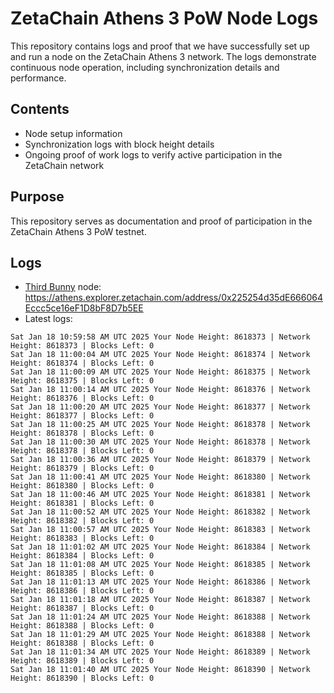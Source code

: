 # ZetaChain Athens 3 PoW Node Logs
This repository contains logs and proof that we have successfully set up and run a node on the ZetaChain Athens 3 network. The logs demonstrate continuous node operation, including synchronization details and performance.

## Contents
- Node setup information
- Synchronization logs with block height details
- Ongoing proof of work logs to verify active participation in the ZetaChain network

## Purpose
This repository serves as documentation and proof of participation in the ZetaChain Athens 3 PoW testnet.

## Logs

- [Third Bunny](https://thirdbunny.xyz/) node: https://athens.explorer.zetachain.com/address/0x225254d35dE666064Eccc5ce16eF1D8bF8D7b5EE
- Latest logs:
```
Sat Jan 18 10:59:58 AM UTC 2025 Your Node Height: 8618373 | Network Height: 8618373 | Blocks Left: 0
Sat Jan 18 11:00:04 AM UTC 2025 Your Node Height: 8618374 | Network Height: 8618374 | Blocks Left: 0
Sat Jan 18 11:00:09 AM UTC 2025 Your Node Height: 8618375 | Network Height: 8618375 | Blocks Left: 0
Sat Jan 18 11:00:14 AM UTC 2025 Your Node Height: 8618376 | Network Height: 8618376 | Blocks Left: 0
Sat Jan 18 11:00:20 AM UTC 2025 Your Node Height: 8618377 | Network Height: 8618377 | Blocks Left: 0
Sat Jan 18 11:00:25 AM UTC 2025 Your Node Height: 8618378 | Network Height: 8618378 | Blocks Left: 0
Sat Jan 18 11:00:30 AM UTC 2025 Your Node Height: 8618378 | Network Height: 8618378 | Blocks Left: 0
Sat Jan 18 11:00:36 AM UTC 2025 Your Node Height: 8618379 | Network Height: 8618379 | Blocks Left: 0
Sat Jan 18 11:00:41 AM UTC 2025 Your Node Height: 8618380 | Network Height: 8618380 | Blocks Left: 0
Sat Jan 18 11:00:46 AM UTC 2025 Your Node Height: 8618381 | Network Height: 8618381 | Blocks Left: 0
Sat Jan 18 11:00:52 AM UTC 2025 Your Node Height: 8618382 | Network Height: 8618382 | Blocks Left: 0
Sat Jan 18 11:00:57 AM UTC 2025 Your Node Height: 8618383 | Network Height: 8618383 | Blocks Left: 0
Sat Jan 18 11:01:02 AM UTC 2025 Your Node Height: 8618384 | Network Height: 8618384 | Blocks Left: 0
Sat Jan 18 11:01:08 AM UTC 2025 Your Node Height: 8618385 | Network Height: 8618385 | Blocks Left: 0
Sat Jan 18 11:01:13 AM UTC 2025 Your Node Height: 8618386 | Network Height: 8618386 | Blocks Left: 0
Sat Jan 18 11:01:18 AM UTC 2025 Your Node Height: 8618387 | Network Height: 8618387 | Blocks Left: 0
Sat Jan 18 11:01:24 AM UTC 2025 Your Node Height: 8618388 | Network Height: 8618388 | Blocks Left: 0
Sat Jan 18 11:01:29 AM UTC 2025 Your Node Height: 8618388 | Network Height: 8618388 | Blocks Left: 0
Sat Jan 18 11:01:34 AM UTC 2025 Your Node Height: 8618389 | Network Height: 8618389 | Blocks Left: 0
Sat Jan 18 11:01:40 AM UTC 2025 Your Node Height: 8618390 | Network Height: 8618390 | Blocks Left: 0
```
